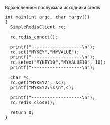 Вдохновением послужили исходники credis


<pre>
int main(int argc, char *argv[])
{
  SimpleRedisClient rc;

  rc.redis_conect();

  printf("-------------------\n");
  rc.set("MYKEY","MYVALUE");
  printf("-------------------\n");
  rc.setex("MYKEY10","MYVALUE10", 10);
  printf("-------------------\n");
  
  char *c;
  rc.get("MYKEY2", &c);
  printf("MYKEY2:%s\n",c);

  printf("-------------------\n");
  rc.redis_close();

  return 0;
}
</pre>